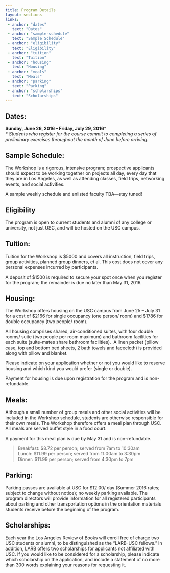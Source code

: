 ```yaml
---
title: Program Details
layout: sections
links:
 - anchor: "dates"
   text: "Dates"
 - anchor: "sample-schedule"
   text: "Sample Schedule"
 - anchor: "eligibility"
   text: "Eligibility"
 - anchor: "tuition"
   text: "Tuition"
 - anchor: "housing"
   text: "Housing"
 - anchor: "meals"
   text: "Meals"
 - anchor: "parking"
   text: "Parking"
 - anchor: "scholarships"
   text: "Scholarships"
---
```


## Dates: 
**Sunday, June 26, 2016 – Friday, July 29, 2016***  
_* Students who register for the course commit to completing a series of
preliminary exercises throughout the month of June before arriving._

## Sample Schedule:

The Workshop is a rigorous, intensive program; prospective applicants should
expect to be working together on projects all day, every day that they are in
Los Angeles, as well as attending classes, field trips, networking events, and
social activities.

A sample weekly schedule and enlisted faculty TBA—stay tuned!

## Eligibility

The program is open to current students and alumni of any college or university,
not just USC, and will be hosted on the USC campus.

## Tuition:

Tuition for the Workshop is $5000 and covers all instruction, field trips, group
activities, planned group dinners, et al. This cost does not cover any personal
expenses incurred by participants.

A deposit of $1500 is required to secure your spot once when you register for
the program; the remainder is due no later than May 31, 2016.

## Housing:

The Workshop offers housing on the USC campus from June 25 – July 31 for a cost
of $2166 for single occupancy (one person/ room) and $1786 for double occupancy
(two people/ room).

All housing comprises shared, air-conditioned suites, with four double rooms/
suite (two people per room maximum) and bathroom facilities for each suite
(suite-mates share bathroom facilities).  A linen packet (pillow case, top and
bottom bed sheets, 2 bath towels and facecloth) is provided along with pillow
and blanket.

Please indicate on your application whether or not you would like to reserve
housing and which kind you would prefer (single or double).

Payment for housing is due upon registration for the program and is
non-refundable.

## Meals:

Although a small number of group meals and other social activities will be
included in the Workshop schedule, students are otherwise responsible for their
own meals. The Workshop therefore offers a meal plan through USC. All meals are
served buffet style in a food court.
 
A payment for this meal plan is due by May 31 and is non-refundable.

> Breakfast: $8.72 per person; served from 7am to 10:30am  
> Lunch: $11.99 per person; served from 11:00am to 3:30pm  
> Dinner: $11.99 per person; served from 4:30pm to 7pm  

## Parking:

Parking passes are available at USC for $12.00/ day (Summer 2016 rates; subject
to change without notice); no weekly parking available. The program directors
will provide information for all registered participants about parking and other
transportation options in the orientation materials students receive before the
beginning of the program.

## Scholarships:

Each year the Los Angeles Review of Books will enroll free of charge two USC
students or alumni, to be distinguished as the “LARB-USC fellows.” In addition,
LARB offers two scholarships for applicants not affiliated with USC. If you
would like to be considered for a scholarship, please indicate which scholarship
on the application, and include a statement of no more than 300 words explaining
your reasons for requesting it.
